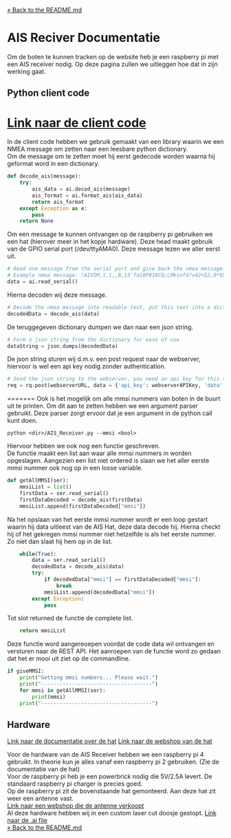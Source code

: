 [&laquo; Back to the README.md](../README.md)

# AIS Reciver Documentatie
Om de boten te kunnen tracken op de website heb je een raspberry pi met een AIS receiver nodig. Op deze pagina zullen we uitleggen hoe dat in zijn werking gaat.

## Python client code

[Link naar de client code](../ais-receiver/ais-receiver.py)  
=======
In de client code hebben we gebruik gemaakt van een library waarin we een NMEA message om zetten naar een leesbare python dictionary.  
Om de message om te zetten moet hij eerst gedecode worden waarna hij geformat word in een dictionary.
```python
def decode_ais(message):
    try:
        ais_data = ai.decod_ais(message)
        ais_format = ai.format_ais(ais_data)
        return ais_format
    except Exception as e:
        pass
    return None
```
Om een message te kunnen ontvangen op de raspberry pi gebruiken we een hat (hierover meer in het kopje hardware).
Deze head maakt gebruik van de GPIO serial port (/dev/ttyAMA0).
Deze message lezen we aller eerst uit.
```python
# Read one message from the serial port and give back the nmea message.
# Example nmea message: !AIVDM,1,1,,B,13`fal0P010CQ;LMksnf4?v42<52,0*05
data = ai.read_serial()
```
Hierna decoden wij deze message.
```python
# Decode the nmea message into readable text, put this text into a dictionary.
decodedData = decode_ais(data)
```
De teruggegeven dictionary dumpen we dan naar een json string.
```python
# Form a json string from the dictionary for ease of use
dataString = json.dumps(decodedData)
```
De json string sturen wij d.m.v. een post request naar de webserver, hiervoor is wel een api key nodig zonder authentication.
```python
# Send the json string to the webserver, you need an api key for this to work without authentication.
req = rq.post(webserverURL, data = {'api_key': webserverAPIKey, 'data': dataString})
```
=======
Ook is het mogelijk om alle mmsi nummers van boten in de buurt uit te printen. Om dit aan te zetten hebben we een argument parser gebruikt. Deze parser zorgt ervoor dat je een argument in de python call kunt doen.
```shell
python <dir>/AIS_Receiver.py --mmsi <bool>
```

Hiervoor hebben we ook nog een functie geschreven.  
De functie maakt een list aan waar alle mmsi nummers in worden opgeslagen. Aangezien een list niet ordered is slaan we het aller eerste mmsi nummer ook nog op in een losse variable.
```python
def getAllMMSI(ser):
    mmsiList = list()
    firstData = ser.read_serial()
    firstDataDecoded = decode_ais(firstData)
    mmsiList.append(firstDataDecoded["mmsi"])
```
Na het opslaan van het eerste mmsi nummer wordt er een loop gestart waarin hij data uitleest van de AIS Hat, deze data decode hij.  Hierna checkt hij of het gekregen mmsi nummer niet hetzelfde is als het eerste nummer. Zo niet dan slaat hij hem op in de list.
```python
    while(True):
        data = ser.read_serial()
        decodedData = decode_ais(data)
        try:
            if decodedData["mmsi"] == firstDataDecoded["mmsi"]:
                break
            mmsiList.append(decodedData["mmsi"])
        except Exception:
            pass
```
Tot slot returned de functie de complete list.
```python
    return mmsiList
```

Deze functie word aangereoepen voordat de code data wil ontvangen en versturen naar de REST API. Het aanroepen van de functie word zo gedaan dat het er mooi uit ziet op de commandline. 
```python
if giveMMSI:
    print("Getting mmsi numbers... Please wait.")
    print("------------------------------------")
    for mmsi in getAllMMSI(ser):
        print(mmsi)
    print("------------------------------------")
```

## Hardware
[Link naar de documentatie over de hat](https://wegmatt.com/files/dAISy%20HAT%20AIS%20Receiver%20Quickstart.pdf) 
[Link naar de webshop van de hat](https://shop.wegmatt.com/products/daisy-hat-ais-receiver)

Voor de hardware van de AIS Receiver hebben we een raspberry pi 4 gebruikt. In theorie kun je alles vanaf een raspberry pi 2 gebruiken. (Zie de documentatie van de hat)  
Voor de raspberry pi heb je een powerbrick nodig die 5V/2.5A levert. De standaard raspberry pi charger is precies goed.  
Op de raspberry pi zit de bovenstaande hat gemonteerd. Aan deze hat zit weer een antenne vast.  
[Link naar een webshop die de antenne verkoopt](https://www.nauticgear.nl/banten/banten-rvs-vhf-marifoon-antenne-1-meter.html)  
Al deze hardware hebben wij in een custom laser cut doosje gestopt. 
[Link naar de .ai file](../ais-receiver/custom_box.ai)  
[&laquo; Back to the README.md](../README.md)



